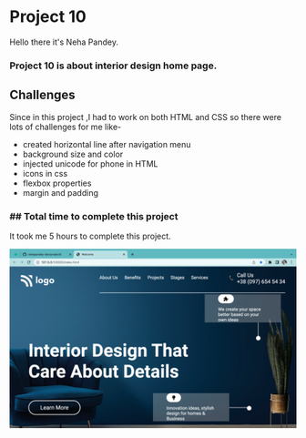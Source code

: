 # Project 10
Hello there it's Neha Pandey.

### Project 10 is about interior design home page.

## Challenges
Since in this project ,I had to work on both HTML and CSS so there were lots of challenges for me like-
- created horizontal line after navigation menu
- background size and color
- injected unicode for phone in HTML 
- icons in css 
- flexbox properties
- margin and padding


### ## Total time to complete this project

It took me 5 hours to complete this project.


![Image](./project10.png)